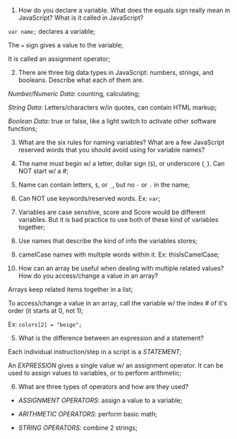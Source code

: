 1. How do you declare a variable. What does the equals sign really mean in JavaScript? What is it called in JavaScript?

  `var name;` declares a variable;
  
  The `=` sign gives a value to the variable;
  
  It is called an assignment operator;

2. There are three big data types in JavaScript: numbers, strings, and booleans. Describe what each of them are.

  *Number/Numeric Data*: counting, calculating;
  
  *String Data*: Letters/characters w/in quotes, can contain HTML markup;
  
  *Boolean Data*: true or false, like a light switch to activate other software functions;

3. What are the six rules for naming variables? What are a few JavaScript reserved words that you should avoid using for variable names?

  1. The name must begin w/ a letter, dollar sign (``$``), or underscore (`_`). Can NOT start w/ a #;
  
  2. Name can contain letters, `$`, or `_`, but no `-` or `.` in the name;
  
  3. Can NOT use keywords/reserved words. Ex: `var`;
  
  4. Variables are case sensitive, score and Score would be different variables. But it is bad practice to use both of these kind of variables together;
  
  5. Use names that describe the kind of info the variables stores;
  
  6. camelCase names with multiple words within it. Ex: thisIsCamelCase;

4. How can an array be useful when dealing with multiple related values? How do you access/change a value in an array?

  Arrays keep related items together in a list;
  
  To access/change a value in an array, call the variable w/ the index # of it's order (it starts at 0, not 1);
  
  Ex: `colors[2] = "beige";`

5. What is the difference between an expression and a statement?

  Each individual instruction/step in a script is a *STATEMENT*;
  
  An *EXPRESSION* gives a single value w/ an assignment operator. It can be used to assign values to variables, or to perform arithmetic;

6. What are three types of operators and how are they used?

  - *ASSIGNMENT OPERATORS*: assign a value to a variable;
  
  - *ARITHMETIC OPERATORS*: perform basic math;
  
  - *STRING OPERATORS*: combine 2 strings;
